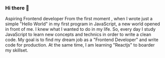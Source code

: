 ### Hi there 👋

Aspiring Frontend developer
From the first moment , when I wrote just a simple "Hello World" in my first program in JavaScript, a new world opened in front of me. I knew what I wanted to do in my life. So, every day I study JavaScript to learn new concepts and technics in order to write a clean code.
My goal is to find my dream job as a "Frontend Developer" and write code for production.
At the same time, I am learning "Reactjs" to boarder my skillset.
